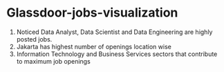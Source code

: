 # Glassdoor-jobs-visualization

1. Noticed Data Analyst, Data Scientist and Data Engineering are highly posted jobs.
2. Jakarta has highest number of openings location wise
3. Information Technology and Business Services sectors that contribute to maximum job openings

